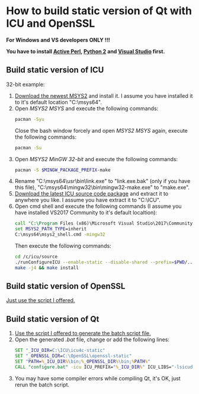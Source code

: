 ﻿# How to build static version of Qt with ICU and OpenSSL

**For Windows and VS developers ONLY !!!**

**You have to install [Active Perl](https://www.activestate.com/activeperl/downloads), [Python 2](https://www.python.org/downloads/windows/) and [Visual Studio](https://www.visualstudio.com/downloads/) first.**

## Build static version of ICU

32-bit example:
1. [Download the newest MSYS2](http://www.msys2.org/) and install it. I assume you have installed it to it's default location "C:\msys64".
2. Open *MSYS2 MSYS* and execute the following commands:
   ```bash
   pacman -Syu
   ```
   Close the bash window forcely and open *MSYS2 MSYS* again, execute the following commands:
   ```bash
   pacman -Su
   ```
3. Open *MSYS2 MinGW 32-bit* and execute the following commands:
   ```bash
   pacman -S $MINGW_PACKAGE_PREFIX-make
   ```
4. Rename "C:\msys64\usr\bin\link.exe" to "link.exe.bak" (only if you have this file), "C:\msys64\mingw32\bin\mingw32-make.exe" to "make.exe".
5. [Download the latest ICU source code package](http://site.icu-project.org/) and extract it to anywhere you like. I assume you have extract it to "C:\ICU".
6. Open cmd shell and execute the following commands (I assume you have installed VS2017 Community to it's default localtion):
   ```bat
   call "C:\Program Files (x86)\Microsoft Visual Studio\2017\Community\VC\Auxiliary\Build\vcvarsall.bat" x86
   set MSYS2_PATH_TYPE=inherit
   C:\msys64\msys2_shell.cmd -mingw32
   ```
   Then execute the following commands:
   ```bash
   cd /c/icu/source
   ./runConfigureICU --enable-static --disable-shared --prefix=$PWD/../icu4c-static CFLAGS=-MT CXXFLAGS=-MT
   make -j4 && make install
   ```

## Build static version of OpenSSL

[Just use the script I offered.](https://github.com/wangwenx190/build-scripts/blob/master/win-build-openssl.bat)

## Build static version of Qt

1. [Use the script I offered to generate the batch script file.](https://github.com/wangwenx190/build-scripts/blob/master/win-build-qt.bat)
2. Open the generated *.bat* file, change or add the following lines:
   ```bat
   SET "_ICU_DIR=C:\ICU\icu4c-static"
   SET "_OPENSSL_DIR=C:\OpenSSL\openssl-static"
   SET "PATH=%_ICU_DIR%\bin;%_OPENSSL_DIR%\bin;%PATH%"
   CALL "configure.bat" -icu ICU_PREFIX="%_ICU_DIR%" ICU_LIBS="-lsicudt -lsicuin -lsicuio -lsicutest -lsicutu -lsicuuc -lAdvapi32" -openssl-linked OPENSSL_PREFIX="%_OPENSSL_DIR%" OPENSSL_LIBS="-llibcrypto -llibssl -lgdi32"
   ```
3. You may have some compiler errors while compiling Qt, it's OK, just rerun the batch script.

